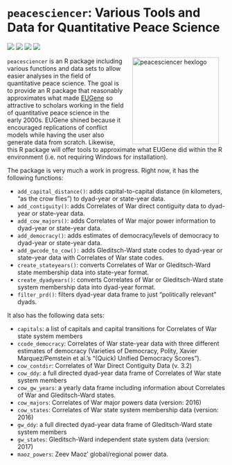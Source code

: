 
# `peacesciencer`: Various Tools and Data for Quantitative Peace Science

[![](https://www.r-pkg.org/badges/version/peacesciencer?color=green)](https://cran.r-project.org/package=peacesciencer)
[![](http://cranlogs.r-pkg.org/badges/grand-total/peacesciencer?color=green)](https://cran.r-project.org/package=peacesciencer)
[![](http://cranlogs.r-pkg.org/badges/last-month/peacesciencer?color=green)](https://cran.r-project.org/package=peacesciencer)
[![](http://cranlogs.r-pkg.org/badges/last-week/peacesciencer?color=green)](https://cran.r-project.org/package=peacesciencer)

<img src="http://svmiller.com/images/peacesciencer-hexlogo.png" alt="peacesciencer  hexlogo" align="right" width="200" style="padding: 0 15px; float: right;"/>

`peacesciencer` is an R package including various functions and data
sets to allow easier analyses in the field of quantitative peace
science. The goal is to provide an R package that reasonably
approximates what made
[EUGene](https://journals.sagepub.com/doi/abs/10.1177/0738894211413055)
so attractive to scholars working in the field of quantitative peace
science in the early 2000s. EUGene shined because it encouraged
replications of conflict models while having the user also generate data
from scratch. Likewise, this R package will offer tools to approximate
what EUGene did within the R environment (i.e. not requiring Windows for
installation).

The package is very much a work in progress. Right now, it has the
following functions:

  - `add_capital_distance()`: adds capital-to-capital distance (in
    kilometers, “as the crow flies”) to dyad-year or state-year data.
  - `add_contiguity()`: adds Correlates of War direct contiguity data to
    dyad-year or state-year data.
  - `add_cow_majors()`: adds Correlates of War major power information
    to dyad-year or state-year data.
  - `add_democracy()`: adds estimates of democracy/levels of democracy
    to dyad-year or state-year data.
  - `add_gwcode_to_cow():` adds Gleditsch-Ward state codes to dyad-year
    or state-year data with Correlates of War state codes.
  - `create_stateyears()`: converts Correlates of War or Gleditsch-Ward
    state membership data into state-year format.
  - `create_dyadyears()`: converts Correlates of War or Gleditsch-Ward
    state system membership data into dyad-year format.
  - `filter_prd()`: filters dyad-year data frame to just “politically
    relevant” dyads.

It also has the following data sets:

  - `capitals`: a list of capitals and capital transitions for
    Correlates of War state system members
  - `ccode_democracy`: Correlates of War state-year data with three
    different estimates of democracy (Varieties of Democracy, Polity,
    Xavier Marquez/Pemstein et al.’s “(Quick) Unified Democracy
    Scores”).
  - `cow_contdir`: Correlates of War Direct Contiguity Data (v. 3.2)
  - `cow_ddy`: a full directed dyad-year data frame of Correlates of War
    state system members
  - `cow_gw_years`: a yearly data frame including information about
    Correlates of War and Gleditsch-Ward states.
  - `cow_majors`: Correlates of War major powers data (version: 2016)
  - `cow_states`: Correlates of War state system membership data
    (version: 2016)
  - `gw_ddy`: a full directed dyad-year data frame of Gleditsch-Ward
    state system members
  - `gw_states`: Gleditsch-Ward independent state system data (version:
    2017)
  - `maoz_powers`: Zeev Maoz’ global/regional power data.
